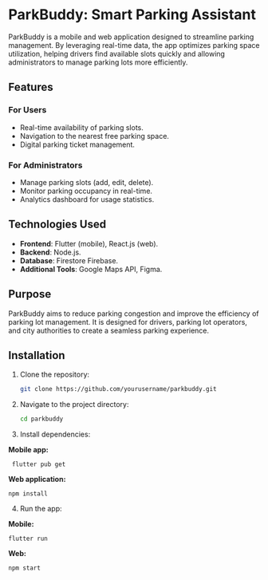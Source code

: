 # ParkBuddy: Smart Parking Assistant  

ParkBuddy is a mobile and web application designed to streamline parking management. By leveraging real-time data, the app optimizes parking space utilization, helping drivers find available slots quickly and allowing administrators to manage parking lots more efficiently.  

## Features  

### For Users  
- Real-time availability of parking slots.  
- Navigation to the nearest free parking space.  
- Digital parking ticket management.  

### For Administrators  
- Manage parking slots (add, edit, delete).  
- Monitor parking occupancy in real-time.  
- Analytics dashboard for usage statistics.  

## Technologies Used  
- **Frontend**: Flutter (mobile), React.js (web).  
- **Backend**: Node.js.  
- **Database**: Firestore Firebase.  
- **Additional Tools**: Google Maps API, Figma.  

## Purpose  
ParkBuddy aims to reduce parking congestion and improve the efficiency of parking lot management. It is designed for drivers, parking lot operators, and city authorities to create a seamless parking experience.  

## Installation  
1. Clone the repository:  
   ```bash
   git clone https://github.com/yourusername/parkbuddy.git

2. Navigate to the project directory:
   ```bash
   cd parkbuddy

3. Install dependencies:

**Mobile app:**
    
     flutter pub get
      
**Web application:**   

    npm install

4. Run the app:
   
**Mobile:**
 
    flutter run
**Web:**

    npm start
